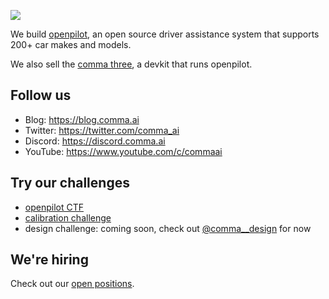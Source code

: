 ![](https://i.imgur.com/b0ZyIx5.jpg)

We build [openpilot](https://github.com/commaai/openpilot), an open source driver assistance system that supports 200+ car makes and models.

We also sell the [comma three](https://comma.ai/shop/products/three), a devkit that runs openpilot. 

## Follow us

* Blog: https://blog.comma.ai
* Twitter: https://twitter.com/comma_ai
* Discord: https://discord.comma.ai
* YouTube: https://www.youtube.com/c/commaai

## Try our challenges

* [openpilot CTF](https://github.com/commaai/openpilot/blob/master/tools/CTF.md)
* [calibration challenge](https://github.com/commaai/calib_challenge)
* design challenge: coming soon, check out [@comma__design](https://twitter.com/comma__design) for now

## We're hiring

Check out our [open positions](https://comma.ai/jobs).

